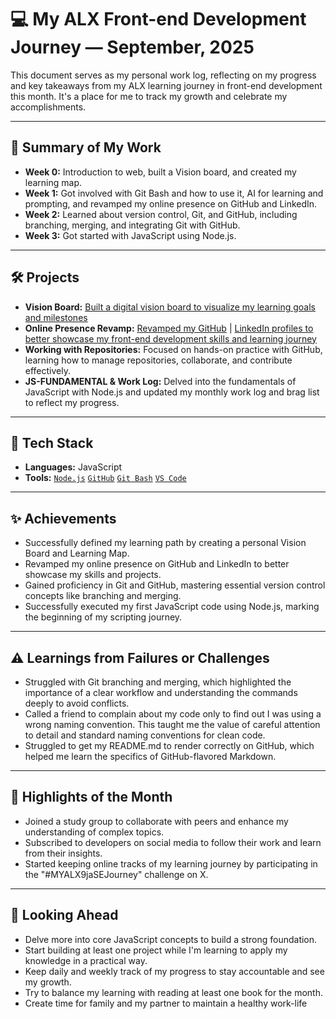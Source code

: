 # 💻 My ALX Front-end Development Journey — September, 2025

This document serves as my personal work log, reflecting on my progress and key takeaways from my ALX learning journey in front-end development this month. It's a place for me to track my growth and celebrate my accomplishments.

---

## 📝 Summary of My Work

- **Week 0:** Introduction to web, built a Vision board, and created my learning map.
- **Week 1:** Got involved with Git Bash and how to use it, AI for learning and prompting, and revamped my online presence on GitHub and LinkedIn.
- **Week 2:** Learned about version control, Git, and GitHub, including branching, merging, and integrating Git with GitHub.
- **Week 3:** Got started with JavaScript using Node.js.

---

## 🛠️ Projects

- **Vision Board:** [Built a digital vision board to visualize my learning goals and milestones](https://drive.google.com/file/d/1jrm6yeSjvjlwtLIOfH7QyIWWhmj9r-ur/view?usp=sharing)
- **Online Presence Revamp:** [Revamped my GitHub](https://github.com/XxBaxbie20) | [LinkedIn profiles to better showcase my front-end development skills and learning journey](www.linkedin.com/in/bright-ernest)
- **Working with Repositories:** Focused on hands-on practice with GitHub, learning how to manage repositories, collaborate, and contribute effectively.
- **JS-FUNDAMENTAL & Work Log:** Delved into the fundamentals of JavaScript with Node.js and updated my monthly work log and brag list to reflect my progress.

---

## 🚀 Tech Stack

- **Languages:** JavaScript
- **Tools:** [`Node.js`]([https://nodejs.org/](https://nodejs.org/)) [`GitHub`]([https://github.com/](https://github.com/)) [`Git Bash`]([https://git-scm.com/downloads](https://git-scm.com/downloads)) [`VS Code`]([https://code.visualstudio.com/](https://code.visualstudio.com/)) 

---

## ✨ Achievements

- Successfully defined my learning path by creating a personal Vision Board and Learning Map.
- Revamped my online presence on GitHub and LinkedIn to better showcase my skills and projects.
- Gained proficiency in Git and GitHub, mastering essential version control concepts like branching and merging.
- Successfully executed my first JavaScript code using Node.js, marking the beginning of my scripting journey.

---

## ⚠️ Learnings from Failures or Challenges

- Struggled with Git branching and merging, which highlighted the importance of a clear workflow and understanding the commands deeply to avoid conflicts.
- Called a friend to complain about my code only to find out I was using a wrong naming convention. This taught me the value of careful attention to detail and standard naming conventions for clean code.
- Struggled to get my README.md to render correctly on GitHub, which helped me learn the specifics of GitHub-flavored Markdown.

---

## 🌟 Highlights of the Month

- Joined a study group to collaborate with peers and enhance my understanding of complex topics.
- Subscribed to developers on social media to follow their work and learn from their insights.
- Started keeping online tracks of my learning journey by participating in the "#MYALX9jaSEJourney" challenge on X.

---

## 🚀 Looking Ahead

- Delve more into core JavaScript concepts to build a strong foundation.
- Start building at least one project while I'm learning to apply my knowledge in a practical way.
- Keep daily and weekly track of my progress to stay accountable and see my growth.
- Try to balance my learning with reading at least one book for the month.
- Create time for family and my partner to maintain a healthy work-life
